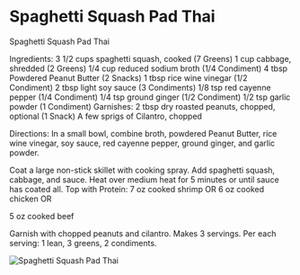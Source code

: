 # Spaghetti Squash Pad Thai

Spaghetti Squash Pad Thai 

Ingredients:
3 1/2 cups spaghetti squash, cooked (7 Greens)
1 cup cabbage, shredded (2 Greens)
1/4 cup reduced sodium broth (1/4 Condiment)
4 tbsp Powdered Peanut Butter (2 Snacks)
1 tbsp rice wine vinegar (1/2 Condiment)
2 tbsp light soy sauce (3 Condiments)
1/8 tsp red cayenne pepper (1/4 Condiment)
1/4 tsp ground ginger (1/2 Condiment) 
1/2 tsp garlic powder (1 Condiment) 
Garnishes:
2 tbsp dry roasted peanuts, chopped, optional (1 Snack)
A few sprigs of Cilantro, chopped 

Directions:
In a small bowl, combine broth, powdered Peanut Butter, rice wine vinegar, soy sauce, red cayenne pepper, ground ginger, and garlic powder.

Coat a large non-stick skillet with cooking spray. Add spaghetti squash, cabbage, and sauce. Heat over medium heat for 5 minutes or until sauce has coated all. Top with Protein:
7 oz cooked shrimp
OR
6 oz cooked chicken
OR

5 oz cooked beef 

Garnish with chopped peanuts and cilantro. Makes 3 servings. Per each serving: 1 lean, 3 greens, 2 condiments.

![Spaghetti Squash Pad Thai](./Spaghetti%20Squash%20Pad%20Thai.png)

